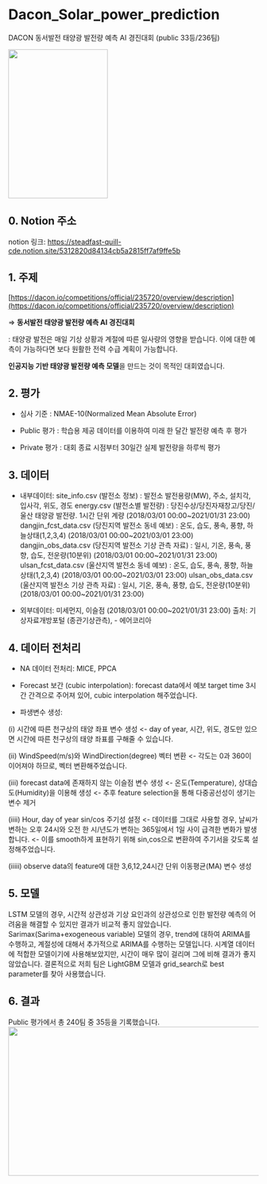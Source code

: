 # Dacon_Solar_power_prediction
DACON 동서발전 태양광 발전량 예측 AI 경진대회 (public 33등/236팀)

<img src="https://user-images.githubusercontent.com/87663692/144705172-40f3873e-5116-4c47-9cee-3b4b9acc3bfb.png"
     width="200" height="300"/>

## 0. Notion 주소

notion 링크: https://steadfast-quill-cde.notion.site/5312820d84134cb5a2815ff7af9ffe5b

## 1. 주제

[https://dacon.io/competitions/official/235720/overview/description](https://dacon.io/competitions/official/235720/overview/description)

⇒ **동서발전 태양광 발전량 예측 AI 경진대회**

: 태양광 발전은 매일 기상 상황과 계절에 따른 일사량의 영향을 받습니다.
  이에 대한 예측이 가능하다면 보다 원활한 전력 수급 계획이 가능합니다.

**인공지능 기반 태양광 발전량 예측 모델**을 만드는 것이 목적인 대회였습니다.

## 2. 평가

- 심사 기준 : NMAE-10(Normalized Mean Absolute Error)

- Public 평가 : 학습용 제공 데이터를 이용하여 미래 한 달간 발전량 예측 후 평가
- Private 평가 : 대회 종료 시점부터 30일간 실제 발전량을 하루씩 평가

## 3. 데이터

- 내부데이터: 
site_info.csv (발전소 정보) : 발전소 발전용량(MW), 주소, 설치각, 입사각, 위도, 경도
energy.csv (발전소별 발전량) : 당진수상/당진자재창고/당진/울산 태양광 발전량. 1시간 단위 계량
(2018/03/01 00:00~2021/01/31 23:00)
dangjin_fcst_data.csv (당진지역 발전소 동네 예보) : 온도, 습도, 풍속, 풍향, 하늘상태(1,2,3,4)
(2018/03/01 00:00~2021/03/01 23:00)
dangjin_obs_data.csv (당진지역 발전소 기상 관측 자료) : 일시, 기온, 풍속, 풍향, 습도, 전운량(10분위)
(2018/03/01 00:00~2021/01/31 23:00)
ulsan_fcst_data.csv (울산지역 발전소 동네 예보) : 온도, 습도, 풍속, 풍향, 하늘상태(1,2,3,4)
(2018/03/01 00:00~2021/03/01 23:00)
ulsan_obs_data.csv (울산지역 발전소 기상 관측 자료) : 일시, 기온, 풍속, 풍향, 습도, 전운량(10분위)
(2018/03/01 00:00~2021/01/31 23:00)

- 외부데이터: 미세먼지, 이슬점 (2018/03/01 00:00~2021/01/31 23:00)
출처: 기상자료개방포털 (종관기상관측), - 에어코리아

## 4. 데이터 전처리

- NA 데이터 전처리: MICE, PPCA

- Forecast 보간 (cubic interpolation):
forecast data에서 예보 target time 3시간 간격으로 주어져 있어, cubic interpolation 해주었습니다.

- 파생변수 생성:

(i) 시간에 따른 천구상의 태양 좌표 변수 생성
<- day of year, 시간, 위도, 경도만 있으면 시간에 따른 천구상의 태양 좌표를 구해줄 수 있습니다.

(ii) WindSpeed(m/s)와 WindDirection(degree) 벡터 변환
<- 각도는 0과 360이 이어져야 하므로, 벡터 변환해주었습니다.

(iii) forecast data에 존재하지 않는 이슬점 변수 생성
<- 온도(Temperature), 상대습도(Humidity)을 이용해 생성
<- 추후 feature selection을 통해 다중공선성이 생기는 변수 제거

(iiii) Hour, day of year sin/cos 주기성 설정
<- 데이터를 그대로 사용할 경우, 날씨가 변하는 오후 24시와 오전 한 시/년도가 변하는 365일에서 1일 사이 급격한 변화가 발생합니다.
<- 이를 smooth하게 표현하기 위해 sin,cos으로 변환하여 주기서을 갖도록 설정해주었습니다.

(iiiii) observe data의 feature에 대한 3,6,12,24시간 단위 이동평균(MA) 변수 생성

## 5. 모델

LSTM 모델의 경우, 시간적 상관성과 기상 요인과의 상관성으로 인한 발전량 예측의 어려움을 해결할 수 있지만 결과가 비교적 좋지 않았습니다.
Sarimax(Sarima+exogeneous variable) 모델의 경우, trend에 대하여 ARIMA를 수행하고, 계절성에 대해서 추가적으로 ARIMA를 수행하는 모델입니다. 시계열 데이터에 적합한 모델이기에 사용해보았지만, 시간이 매우 많이 걸리며 그에 비해 결과가 좋지 않았습니다.
결론적으로 저희 팀은 LightGBM 모델과 grid_search로 best parameter를 찾아 사용했습니다.

## 6. 결과

Public 평가에서 총 240팀 중 35등을 기록했습니다.
<img src="https://user-images.githubusercontent.com/87663692/144706538-0d40efe0-537f-47c3-84d4-8e24c55dc237.png"
     width="550" height="300"/>
